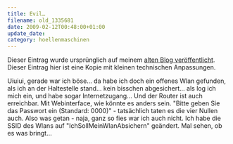 ```yaml
---
title: Evil…
filename: old_1335681
date: 2009-02-12T00:48:00+01:00
update_date:
category: hoellenmaschinen
---
```

Dieser Eintrag wurde ursprünglich auf meinem [alten Blog veröffentlicht](https://stu.blogger.de/stories/1335681/). Dieser Eintrag hier ist eine Kopie mit kleinen technischen Anpassungen.

Uiuiui, gerade war ich böse… da habe ich doch ein offenes Wlan gefunden, als ich an der Haltestelle stand… kein bisschen abgesichert… als log ich mich ein, und habe sogar Internetzugang…
Und der Router ist auch erreichbar. Mit Webinterface, wie könnte es anders sein. "Bitte geben Sie das Passwort ein (Standard: 0000)" - tatsächlich taten es die vier Nullen auch. Also was getan - naja, ganz so fies war ich auch nicht. Ich habe die SSID des Wlans auf "IchSollMeinWlanAbsichern" geändert. Mal sehen, ob es was bringt…
